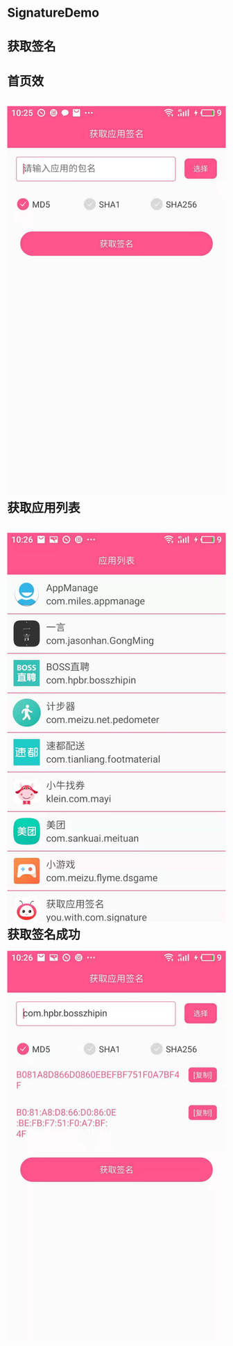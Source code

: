 # SignatureDemo
获取签名
===
首页效
===
![首页](/img/首页.jpg)
获取应用列表
===
![获取应用列表](/img/获取应用列表.jpg)
获取签名成功
===
![获取成功](/img/获取成功.jpg)
